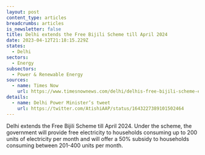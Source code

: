 ```yaml
---
layout: post
content_type: articles
breadcrumbs: articles
is_newsletter: false
title: Delhi extends the Free Bijili Scheme till April 2024
date: 2023-04-12T21:18:15.229Z
states:
  - Delhi
sectors:
  - Energy
subsectors:
  - Power & Renewable Energy
sources:
  - name: Times Now
    url: https://www.timesnownews.com/delhi/delhis-free-bijili-scheme-extended-till-april-2024-cabinet-approves-decision-key-highlights-article-99252891
details:
  - name: Delhi Power Minister’s tweet
    url: https://twitter.com/AtishiAAP/status/1643227389101502464
---
```

Delhi extends the Free Bijili Scheme till April 2024. Under the scheme, the government will provide free electricity to households consuming up to 200 units of electricity per month and will offer a 50% subsidy to households consuming between 201-400 units per month.
